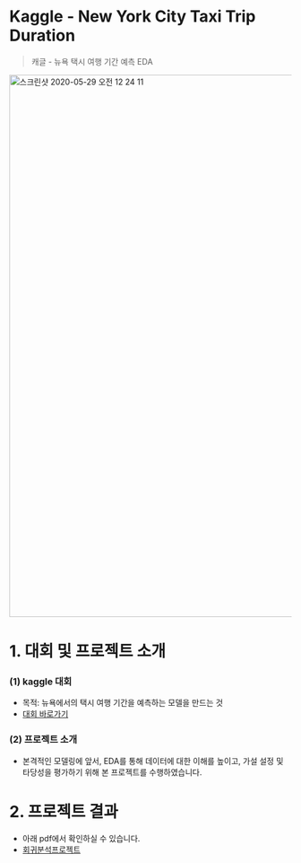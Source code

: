 # Kaggle - New York City Taxi Trip Duration
> 캐글 - 뉴욕 택시 여행 기간 예측 EDA

<img width="966" alt="스크린샷 2020-05-29 오전 12 24 11" src="https://user-images.githubusercontent.com/60166667/83160895-b97b4b00-a142-11ea-8868-463da16cd42e.png">


# 1. 대회 및 프로젝트 소개

### (1) kaggle 대회

- 목적: 뉴욕에서의 택시 여행 기간을 예측하는 모델을 만드는 것
- [대회 바로가기](https://www.kaggle.com/c/nyc-taxi-trip-duration)

### (2) 프로젝트 소개
- 본격적인 모델링에 앞서, EDA를 통해 데이터에 대한 이해를 높이고, 가설 설정 및 타당성을 평가하기 위해 본 프로젝트를 수행하였습니다.

# 2. 프로젝트 결과
- 아래 pdf에서 확인하실 수 있습니다.
- [회귀분석프로젝트 ](https://github.com/DS-Heejae/linear-regression-project-dacon/files/4707313/default.pdf)

